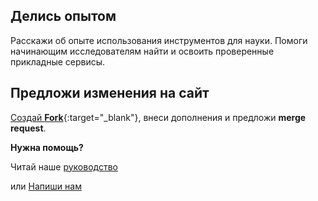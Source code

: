 ## Делись опытом

Расскажи об опыте использования инструментов для науки.
Помоги начинающим исследователям найти и освоить проверенные прикладные сервисы.

## **Предложи изменения на сайт**

[Создай **Fork**](https://github.com/research-instruments/website){:target="_blank"}, внеси дополнения и предложи **merge request**.


**Нужна помощь?**

Читай наше [руководство](../help/)

или [Напиши нам](mailto:rosatom-dev@mephi.ru)
